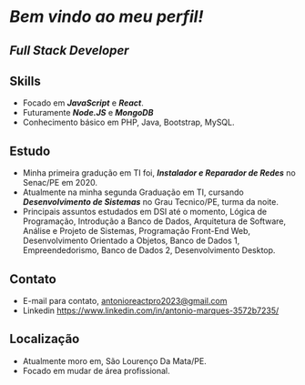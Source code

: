 # *Bem vindo ao meu perfil!*

## *Full Stack Developer*

## Skills
* Focado em ***JavaScript*** e ***React***.
* Futuramente ***Node.JS*** e ***MongoDB***
* Conhecimento básico em PHP, Java, Bootstrap, MySQL.

## Estudo
* Minha primeira gradução em TI foi, ***Instalador e Reparador de Redes*** no Senac/PE em 2020.
* Atualmente na minha segunda Graduação em TI, cursando ***Desenvolvimento de Sistemas*** no Grau Tecnico/PE, turma da noite.
* Principais assuntos estudados em DSI até o momento, Lógica de Programação, Introdução a Banco de Dados, Arquitetura de Software, Análise e Projeto de Sistemas, Programação Front-End Web, Desenvolvimento Orientado a Objetos, Banco de Dados 1, Empreendedorismo, Banco de Dados 2, Desenvolvimento Desktop.


## Contato
* E-mail para contato, antonioreactpro2023@gmail.com
* Linkedin https://www.linkedin.com/in/antonio-marques-3572b7235/

## Localização
* Atualmente moro em, São Lourenço Da Mata/PE.
* Focado em mudar de área profissional.
<!---
AntonioLemos316/AntonioLemos316 is a ✨ special ✨ repository because its `README.md` (this file) appears on your GitHub profile.
You can click the Preview link to take a look at your changes.
--->
